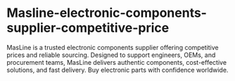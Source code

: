 # Masline-electronic-components-supplier-competitive-price
MasLine is a trusted electronic components supplier offering competitive prices and reliable sourcing. Designed to support engineers, OEMs, and procurement teams, MasLine delivers authentic components, cost-effective solutions, and fast delivery. Buy electronic parts with confidence worldwide.
